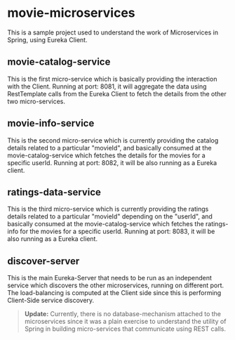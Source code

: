 # movie-microservices
This is a sample project used to understand the work of Microservices in Spring, using Eureka Client.

## movie-catalog-service
This is the first micro-service which is basically providing the interaction with the Client. Running at port: 8081, it will aggregate the data using RestTemplate calls
from the Eureka Client to fetch the details from the other two micro-services.

## movie-info-service
This is the second micro-service which is currently providing the catalog details related to a particular "movieId", and basically consumed at the movie-catalog-service which fetches the details for the movies for a specific userId. Running at port: 8082, it will be also running as a Eureka client.

## ratings-data-service
This is the third micro-service which is currently providing the ratings details related to a particular "movieId" depending on the "userId", and basically consumed at the movie-catalog-service which fetches the ratings-info for the movies for a specific userId. Running at port: 8083, it will be also running as a Eureka client.


## discover-server
This is the main Eureka-Server that needs to be run as an independent service which discovers the other microservices, running on different port. The load-balancing is computed at the Client side since this is performing Client-Side service discovery.

> **Update:** Currently, there is no database-mechanism attached to the microservices since it was a plain exercise to understand the utility of Spring in building micro-services that communicate using REST calls.
